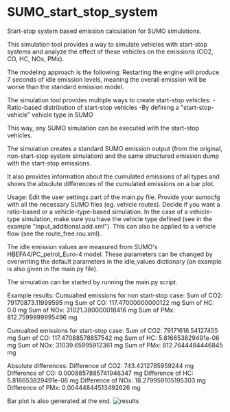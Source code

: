 # SUMO_start_stop_system
Start-stop system based emission calculation for SUMO simulations.

This simulation tool provides a way to simulate vehicles with start-stop systems and analyze the effect of these vehicles on the emissions (CO2, CO, HC, NOx, PMx). 

The modeling approach is the following:
Restarting the engine will produce 7 seconds of idle emission levels, meaning the overall emission will be worse than the standard emission model. 

The simulation tool provides multiple ways to create start-stop vehicles:
-Ratio-based distribution of start-stop vehicles
-By defining a "start-stop-vehicle" vehicle type in SUMO

This way, any SUMO simulation can be executed with the start-stop vehicles.

The simulation creates a standard SUMO emission output (from the original, non-start-stop system simulation) and the same structured emission dump with the start-stop emissions.

It also provides information about the cumulated emissions of all types and shows the absolute differences of the cumulated emissions on a bar plot.

Usage:
Edit the user settings part of the main.py file.
Provide your sumocfg with all the necessary SUMO files (eg. vehicle routes). Decide if you want a ratio-based or a vehicle-type-based simulation. In the case of a vehicle-type simulation, make sure you have the vehicle type defined (see in the example "input_additional.add.xml"). This can also be applied to a vehicle flow (see the route_free.rou.xml).

The idle emission values are measured from SUMO's HBEFA4/PC_petrol_Euro-4 model. These parameters can be changed by overwriting the default parameters in the idle_values dictionary (an example is also given in the main.py file).

The simulation can be started by running the main.py script.

Example results:
Cumualted emissions for non start-stop case:
Sum of CO2: 79170873.11999595 mg
Sum of CO: 117.47000000000122 mg
Sum of HC: 0.0 mg
Sum of NOx: 31021.380000018416 mg
Sum of PMx: 812.7599999995496 mg

Cumualted emissions for start-stop case:
Sum of CO2: 79171616.54127455 mg
Sum of CO: 117.47088578857542 mg
Sum of HC: 5.816653829491e-06 mg
Sum of NOx: 31039.65995912361 mg
Sum of PMx: 812.7644484446845 mg

Absolute differences:
Difference of CO2: 743.4212785959244 mg
Difference of CO: 0.0008857885741946347 mg
Difference of HC: 5.816653829491e-06 mg
Difference of NOx: 18.279959105195303 mg
Difference of PMx: 0.00444844513492626 mg

Bar plot is also generated at the end.
![results](https://github.com/bmetrafficlab/SUMO_start_stop_system/assets/91676553/70f1904c-7237-4bd0-9017-b79f318dbb26)
